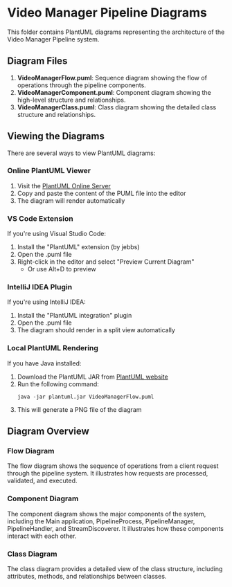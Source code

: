# Video Manager Pipeline Diagrams

This folder contains PlantUML diagrams representing the architecture of the Video Manager Pipeline system.

## Diagram Files

1. **VideoManagerFlow.puml**: Sequence diagram showing the flow of operations through the pipeline components.
2. **VideoManagerComponent.puml**: Component diagram showing the high-level structure and relationships.
3. **VideoManagerClass.puml**: Class diagram showing the detailed class structure and relationships.

## Viewing the Diagrams

There are several ways to view PlantUML diagrams:

### Online PlantUML Viewer

1. Visit the [PlantUML Online Server](https://www.plantuml.com/plantuml/uml/)
2. Copy and paste the content of the PUML file into the editor
3. The diagram will render automatically

### VS Code Extension

If you're using Visual Studio Code:

1. Install the "PlantUML" extension (by jebbs)
2. Open the .puml file
3. Right-click in the editor and select "Preview Current Diagram"
   - Or use Alt+D to preview

### IntelliJ IDEA Plugin

If you're using IntelliJ IDEA:

1. Install the "PlantUML integration" plugin
2. Open the .puml file
3. The diagram should render in a split view automatically

### Local PlantUML Rendering

If you have Java installed:

1. Download the PlantUML JAR from [PlantUML website](https://plantuml.com/download)
2. Run the following command:
   ```
   java -jar plantuml.jar VideoManagerFlow.puml
   ```
3. This will generate a PNG file of the diagram

## Diagram Overview

### Flow Diagram
The flow diagram shows the sequence of operations from a client request through the pipeline system. It illustrates how requests are processed, validated, and executed.

### Component Diagram
The component diagram shows the major components of the system, including the Main application, PipelineProcess, PipelineManager, PipelineHandler, and StreamDiscoverer. It illustrates how these components interact with each other.

### Class Diagram
The class diagram provides a detailed view of the class structure, including attributes, methods, and relationships between classes.
